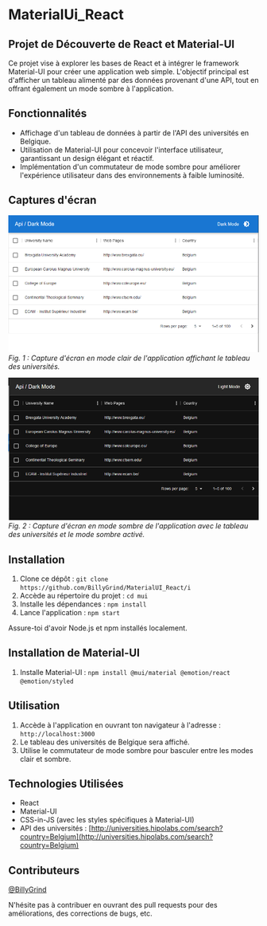 # MaterialUi_React

## Projet de Découverte de React et Material-UI

Ce projet vise à explorer les bases de React et à intégrer le framework Material-UI pour créer une application web simple. L'objectif principal est d'afficher un tableau alimenté par des données provenant d'une API, tout en offrant également un mode sombre à l'application.

## Fonctionnalités

- Affichage d'un tableau de données à partir de l'API des universités en Belgique.
- Utilisation de Material-UI pour concevoir l'interface utilisateur, garantissant un design élégant et réactif.
- Implémentation d'un commutateur de mode sombre pour améliorer l'expérience utilisateur dans des environnements à faible luminosité.

## Captures d'écran

![Capture d'écran de l'application en mode clair](mui/public/screenshot/screenshot_1.png)
*Fig. 1 : Capture d'écran en mode clair de l'application affichant le tableau des universités.*

![Capture d'écran de l'application en mode sombre](mui/public/screenshot/screenshot_2_darMode.png)
*Fig. 2 : Capture d'écran en mode sombre de l'application avec le tableau des universités et le mode sombre activé.*

## Installation

1. Clone ce dépôt : `git clone https://github.com/BillyGrind/MaterialUI_React/i`
2. Accède au répertoire du projet : `cd mui`
3. Installe les dépendances : `npm install`
4. Lance l'application : `npm start`

Assure-toi d'avoir Node.js et npm installés localement.

## Installation de Material-UI

1. Installe Material-UI : `npm install @mui/material @emotion/react @emotion/styled`
   
## Utilisation

1. Accède à l'application en ouvrant ton navigateur à l'adresse : `http://localhost:3000`
2. Le tableau des universités de Belgique sera affiché.
3. Utilise le commutateur de mode sombre pour basculer entre les modes clair et sombre.

## Technologies Utilisées

- React
- Material-UI
- CSS-in-JS (avec les styles spécifiques à Material-UI)
- API des universités : [http://universities.hipolabs.com/search?country=Belgium](http://universities.hipolabs.com/search?country=Belgium)

## Contributeurs

[@BillyGrind](https://github.com/BillyGrind)

N'hésite pas à contribuer en ouvrant des pull requests pour des améliorations, des corrections de bugs, etc.

